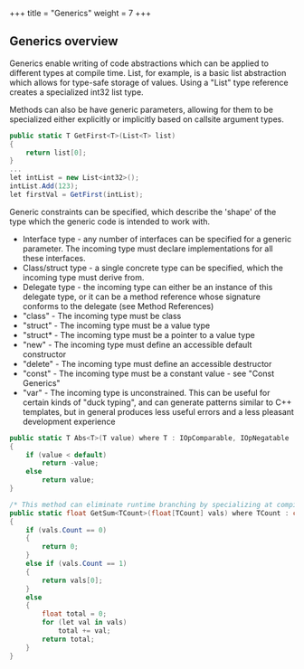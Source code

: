 +++
title = "Generics"
weight = 7
+++

## Generics overview

Generics enable writing of code abstractions which can be applied to different types at compile time. List<T>, for example, is a basic list abstraction which allows for type-safe storage of values. Using a "List<int32>" type reference creates a specialized int32 list type. 

Methods can also be have generic parameters, allowing for them to be specialized either explicitly or implicitly based on callsite argument types.

```C#
public static T GetFirst<T>(List<T> list)
{
	return list[0];	
}
...
let intList = new List<int32>();
intList.Add(123);
let firstVal = GetFirst(intList);
```

Generic constraints can be specified, which describe the 'shape' of the type which the generic code is intended to work with. 

- Interface type - any number of interfaces can be specified for a generic parameter. The incoming type must declare implementations for all these interfaces.
- Class/struct type - a single concrete type can be specified, which the incoming type must derive from.
- Delegate type - the incoming type can either be an instance of this delegate type, or it can be a method reference whose signature conforms to the delegate (see Method References)
- "class" - The incoming type must be class
- "struct" - The incoming type must be a value type
- "struct* - The incoming type must be a pointer to a value type
- "new" - The incoming type must define an accessible default constructor
- "delete" - The incoming type must define an accessible destructor
- "const" - The incoming type must be a constant value - see "Const Generics"
- "var" - The incoming type is unconstrained. This can be useful for certain kinds of "duck typing", and can generate patterns similar to C++ templates, but in general produces less useful errors and a less pleasant development experience 

```C#
public static T Abs<T>(T value) where T : IOpComparable, IOpNegatable
{
    if (value < default)
        return -value;
    else
		return value;
} 
```

```C#
/* This method can eliminate runtime branching by specializing at compile time by incoming array size */
public static float GetSum<TCount>(float[TCount] vals) where TCount : const int
{
	if (vals.Count == 0)
	{
		return 0;
	}
	else if (vals.Count == 1)
	{
		return vals[0];
	}
	else
	{
		float total = 0;
		for (let val in vals)
			total += val;
		return total;
	}
}
```